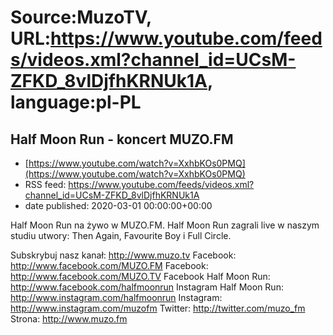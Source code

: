 # Source:MuzoTV, URL:https://www.youtube.com/feeds/videos.xml?channel_id=UCsM-ZFKD_8vlDjfhKRNUk1A, language:pl-PL

## Half Moon Run - koncert MUZO.FM
 - [https://www.youtube.com/watch?v=XxhbKOs0PMQ](https://www.youtube.com/watch?v=XxhbKOs0PMQ)
 - RSS feed: https://www.youtube.com/feeds/videos.xml?channel_id=UCsM-ZFKD_8vlDjfhKRNUk1A
 - date published: 2020-03-01 00:00:00+00:00

Half Moon Run na żywo w MUZO.FM. Half Moon Run zagrali live w naszym studiu utwory: Then Again, Favourite Boy i Full Circle. 


Subskrybuj nasz kanał: http://www.muzo.tv
Facebook: http://www.facebook.com/MUZO.FM
Facebook: http://www.facebook.com/MUZO.TV
Facebook Half Moon Run: http://www.facebook.com/halfmoonrun
Instagram Half Moon Run: http://www.instagram.com/halfmoonrun
Instagram: http://www.instagram.com/muzofm
Twitter: http://twitter.com/muzo_fm
Strona: http://www.muzo.fm

